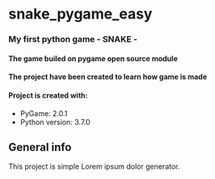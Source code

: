 # snake_pygame_easy 

### My first python game - SNAKE -
#### The game builed on pygame open source module
#### The project have been created to learn how game is made  

#### Project is created with:
* PyGame: 2.0.1
* Python version: 3.7.0

## General info
This project is simple Lorem ipsum dolor generator.
